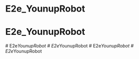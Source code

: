 # E2e_YounupRobot
# E2e_YounupRobot
#   E 2 e _ Y o u n u p R o b o t  
 #   E 2 e _ Y o u n u p R o b o t  
 #   E 2 e _ Y o u n u p R o b o t  
 #   E 2 e _ Y o u n u p R o b o t  
 